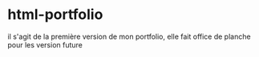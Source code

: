 # html-portfolio
il s'agit de la première version de mon portfolio, elle fait office de planche pour les version future
